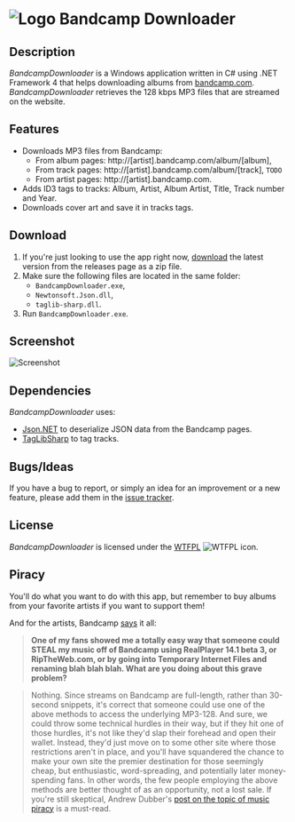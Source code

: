 ![Logo](http://i.imgur.com/S6AZHOg.png) Bandcamp Downloader
===========================================================

Description
-----------

_BandcampDownloader_ is a Windows application written in C# using .NET Framework 4 that helps downloading albums from [bandcamp.com](http://bandcamp.com). _BandcampDownloader_ retrieves the 128 kbps MP3 files that are streamed on the website.

Features
--------

* Downloads MP3 files from Bandcamp:
  * From album pages: http://[artist].bandcamp.com/album/[album],
  * From track pages: http://[artist].bandcamp.com/album/[track], `TODO`
  * From artist pages: http://[artist].bandcamp.com.
* Adds ID3 tags to tracks: Album, Artist, Album Artist, Title, Track number and Year.
* Downloads cover art and save it in tracks tags.

Download
--------

1. If you're just looking to use the app right now, [download](https://github.com/Otiel/BandcampDownloader/releases/latest) the latest version from the releases page as a zip file.
2. Make sure the following files are located in the same folder:
    * `BandcampDownloader.exe`,
    * `Newtonsoft.Json.dll`,
    * `taglib-sharp.dll`.
3. Run `BandcampDownloader.exe`.

Screenshot
----------

![Screenshot](http://i.imgur.com/sBCKZTg.png)

Dependencies
------------

_BandcampDownloader_ uses:
* [Json.NET](http://james.newtonking.com/json) to deserialize JSON data from the Bandcamp pages.
* [TagLibSharp](https://github.com/mono/taglib-sharp) to tag tracks.

Bugs/Ideas
----------

If you have a bug to report, or simply an idea for an improvement or a new feature, please add them in the [issue tracker](https://github.com/Otiel/BandcampDownloader/issues).

License
-------

_BandcampDownloader_ is licensed under the [WTFPL](http://www.wtfpl.net/) ![WTFPL icon](http://i.imgur.com/AsWaQQl.png).

Piracy
------

You'll do what you want to do with this app, but remember to buy albums from your favorite artists if you want to support them!

And for the artists, Bandcamp [says](https://bandcamp.com/help/audio_basics#steal) it all:
> **One of my fans showed me a totally easy way that someone could STEAL my music off of Bandcamp using RealPlayer 14.1 beta 3, or RipTheWeb.com, or by going into Temporary Internet Files and renaming blah blah blah. What are you doing about this grave problem?**

> Nothing. Since streams on Bandcamp are full-length, rather than 30-second snippets, it's correct that someone could use one of the above methods to access the underlying MP3-128. And sure, we could throw some technical hurdles in their way, but if they hit one of those hurdles, it's not like they'd slap their forehead and open their wallet. Instead, they'd just move on to some other site where those restrictions aren't in place, and you'll have squandered the chance to make your own site the premier destination for those seemingly cheap, but enthusiastic, word-spreading, and potentially later money-spending fans. In other words, the few people employing the above methods are better thought of as an opportunity, not a lost sale. If you're still skeptical, Andrew Dubber's [post on the topic of music piracy](http://newmusicstrategies.com/2008/04/03/should-i-be-worried-about-piracy/) is a must-read.
